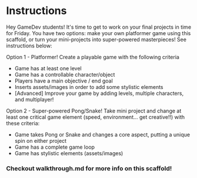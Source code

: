 # Instructions
Hey GameDev students! It's time to get to work on your final projects in time for Friday. 
You have two options: make your own platformer game using this scaffold, or turn your mini-projects into super-powered masterpieces! 
See instructions below: 

Option 1 - Platformer! Create a playable game with the following criteria    
  - Game has at least one level
  - Game has a controllable character/object
  -  Players have a main objective / end goal
  -  Inserts assets/images in order to add some stylistic elements
  -  [Advanced] Improve your game by adding levels, multiple characters, and multiplayer!
    
Option 2 - Super-powered Pong/Snake! Take mini project and change at least one critical game element (speed, environment... get creative!!) with these criteria:
  - Game takes Pong or Snake and changes a core aspect, putting a unique spin on either project
  - Game has a complete game loop
  - Game has stylistic elements (assets/images)

### Checkout walkthrough.md for more info on this scaffold!
